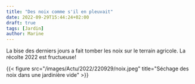 ```yaml
---
title: "Des noix comme s'il en pleuvait"
date: 2022-09-29T15:44:24+02:00
draft: true
tags: [Jardin]
author: Marine
---
```

La bise des derniers jours a fait tomber les noix sur le terrain agricole. La récolte 2022 est fructueuse!

{{< figure src="/images/Actu/2022/220929/noix.jpeg" title="Séchage des noix dans une jardinière vide" >}}